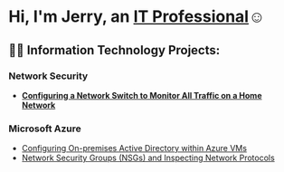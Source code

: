 <h1>Hi, I'm Jerry, an <a href="https://linkedin.com/in/jerry-fricker">IT Professional</a>☺</h1>

<h2>👨‍💻 Information Technology Projects:</h2>

<h3>
  Network Security
</h3>

- <b>[Configuring a Network Switch to Monitor All Traffic on a Home Network](https://github.com/Jerbear28-spec/Network-Switch-Project.git)
</b>

<h3>
  Microsoft Azure
</h3>

  - [Configuring On-premises Active Directory within Azure VMs](https://github.com/Jerbear28-spec/AD-Azure-Deployment.git)
  - [Network Security Groups (NSGs) and Inspecting Network Protocols](brokenlink.com)

